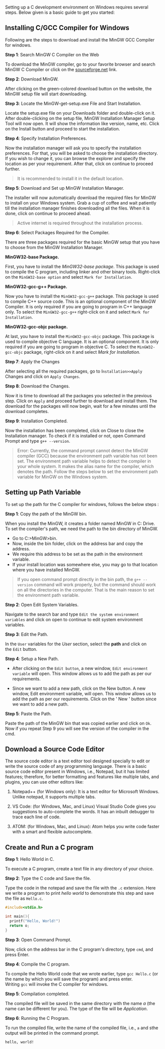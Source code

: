 
Setting up a C development environment on Windows requires several steps. Below given is a basic guide to get you started:



## Installing C/GCC Compiler for Windows

Following are the steps to download and install the MinGW GCC Compiler for windows.

**Step 1**: Search MinGW C Compiler on the Web

  To download the MinGW compiler, go to your favorite browser and search MinGW C Compiler or click on the [sourceforge.net](https://www.google.com/search?q=mingw+c+compiler&rlz=1C1GCEA_enIN964IN964&oq=mingw+c+compiler&aqs=chrome..69i57j0i512l8.4872j0j15&sourceid=chrome&ie=UTF-8) link.

**Step 2**: Download MinGW.

  After clicking on the green-colored download button on the website, the MinGW setup file will start downloading.

**Step 3**: Locate the MinGW-get-setup.exe File and Start Installation.

  Locate the setup.exe file on your Downloads folder and double-click on it. After double-clicking on the setup file, MinGW Installation Manager Setup Tool will now open. It will show the information like version, name, etc. Click on the Install button and proceed to start the installation.
  
**Step 4**: Specify Installation Preferences.

  Now the installation manager will ask you to specify the installation preferences. For that, you will be asked to choose the installation directory. If you wish to change it, you can browse the explorer and specify the location as per your requirement. After that, click on continue to proceed further.

> It is recommended to install it in the default location.

**Step 5**: Download and Set up MinGW Installation Manager.

The installer will now automatically download the required files for MinGW to install on your Windows system. Grab a cup of coffee and wait patiently till the installation manager finishes downloading all the files. When it is done, click on continue to proceed ahead.

> Active internet is required throughout the installation process.

**Step 6**: Select Packages Required for the Compiler.

There are three packages required for the basic MinGW setup that you have to choose from the MinGW Installation Manager.

**MinGW32-base Package.**

First, you have to install the _MinGW32-base package_. This package is used to compile the C program, including linker and other binary tools. Right-click on the `MinGW32-base option` and select `Mark for Installation`.

**MinGW32-gcc-g++ Package.**

Now you have to install the `MinGW32-gcc-g++` package. This package is used to compile C++ source code. This is an optional component of the MinGW Compiler. It is only required if you are going to program in C++ language only. To select the `MinGW32-gcc-g++` right-click on it and select `Mark for Installation`.

**MinGW32-gcc-objc package.**

At last, you have to install the `MinGW32-gcc-objc` package. This package is used to compile objective C language. It is an optional component. It is only required if you are going to program in objective C. To select the `MinGW32-gcc-objc` package, right-click on it and select _Mark for Installation._

**Step 7**: Apply the Changes

After selecting all the required packages, go to I`nstallation>>Apply` Changes and click on `Apply Changes`.

**Step 8**: Download the Changes.

Now it is time to download all the packages you selected in the previous step. Click on `Apply` and proceed further to download and install them. The download for the packages will now begin, wait for a few minutes until the download completes.

**Step 9**: Installation Completed.

Now the installation has been completed, click on Close to close the Installation manager. To check if it is installed or not, open Command Prompt and type `g++ --version`.


> Error: Currently, the command prompt cannot detect the MinGW compiler (GCC) because the environment path variable has not been set. The environment path variable helps to detect the compiler in your whole system. It makes the alias name for the compiler, which denotes the path. Follow the steps below to set the environment path variable for MinGW on the Windows system.




## Setting up Path Variable

To set up the path for the C compiler for windows, follows the below steps :

**Step 1**: Copy the path of the MinGW bin.

When you install the MinGW, it creates a folder named MinGW in C: Drive. To set the compiler's path, we need the path to the bin directory of MinGW.

-   Go to C:>MinGW>bin.
-   Now, inside the bin folder, click on the address bar and copy the address.
-   We require this address to be set as the path in the environment variable.
-   If your install location was somewhere else, you may go to that location where you have installed MinGW.

> If you open command prompt directly in the bin path, the `g++ --version` command will work properly, but the command should work on all the directories in the computer. That is the main reason to set the environment path variable.

**Step 2**: Open Edit System Variables.

Navigate to the search bar and type `Edit the system environment variables` and click on open to continue to edit system environment variables.

**Step 3**: Edit the Path.

In the `User` variables for the _User_ section, select the **path** and click on the `Edit` button.

**Step 4**: Setup a New Path.

-   After clicking on the `Edit button`, a new window, `Edit environment variable` will open. This window allows us to add the path as per our requirements.

- Since we want to add a new path, click on the New button. A new window, Edit environment variable, will open. This window allows us to add the path as per our requirements. Click on the ' New ' button since we want to add a new path.

**Step 5**: Paste the Path.

Paste the path of the MinGW bin that was copied earlier and click on `Ok`. Now if you repeat Step 9 you will see the version of the compiler in the cmd.



## Download a Source Code Editor

The source code editor is a text editor tool designed specially to edit or write the source code of any programming language. There is a basic source code editor present in Windows, i.e., Notepad, but it has limited features; therefore, for better formatting and features like multiple tabs, and plugins, you can use other editors like:


1.  Notepad++ (for Windows only): It is a text editor for Microsoft Windows. Unlike notepad, it supports multiple tabs.

2.  VS Code: (for Windows, Mac, and Linux) Visual Studio Code gives you suggestions to auto-complete the words. It has an inbuilt debugger to trace each line of code.

3.  ATOM: (for Windows, Mac, and Linux): Atom helps you write code faster with a smart and flexible autocomplete.



## Create and Run a C program

**Step 1**: Hello World in C.

To execute a C program, create a text file in any directory of your choice.

**Step 2**: Type the C code and Save the file.

Type the code in the notepad and save the file with the `.c` extension. Here we write a program to print _hello world_ to demonstrate this step and save the file as `Hello.c`.

```c
#include<stdio.h>

int main(){
  printf("Hello, World!")
  return o;
}
```

**Step 3**: Open Command Prompt.

Now, click on the address bar in the C program's directory, type `cmd`, and press Enter.

**Step 4**: Compile the C program.

To compile the Hello World code that we wrote earlier, type `gcc Hello.c` (or the name by which you will save the program) and press enter. Writing `gcc` will invoke the C compiler for windows.

**Step 5**: Compilation completed.

The compiled file will be saved in the same directory with the name _a_ (the name can be different for you). The type of the file will be _Application_.

**Step 6**: Running the C Program.

To run the compiled file, write the name of the compiled file, i.e., `a` and sthe output will be printed in the command prompt.

```
hello, world!
```
